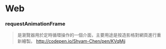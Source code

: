 # Web

### requestAnimationFrame
> 是瀏覽器用於定時循環操作的一個介面，主要用途是按造影格對網頁進行重新繪製。
http://codepen.io/Shyam-Chen/pen/KVqMjj
